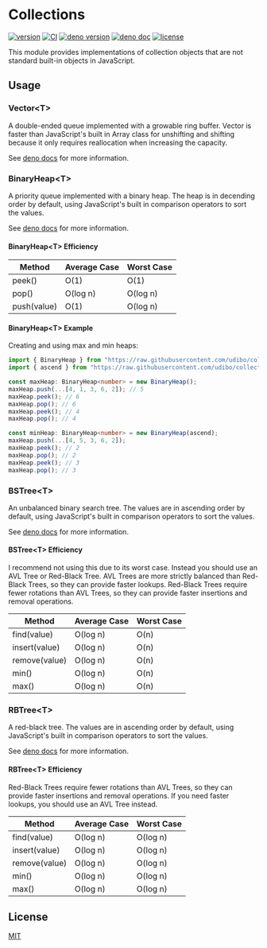 # Collections

[![version](https://img.shields.io/badge/release-v0.4.0-success)](https://github.com/udibo/collections/tree/v0.4.0)
[![CI](https://github.com/udibo/collections/workflows/CI/badge.svg)](https://github.com/udibo/collections/actions?query=workflow%3ACI)
[![deno version](https://img.shields.io/badge/deno-v1.2.2-success)](https://github.com/denoland/deno/tree/v1.2.2)
[![deno doc](https://doc.deno.land/badge.svg)](https://doc.deno.land/https/raw.githubusercontent.com/udibo/collections/v0.4.0/mod.ts)
[![license](https://img.shields.io/github/license/udibo/collections)](https://github.com/udibo/collections/blob/master/LICENSE)

This module provides implementations of collection objects that are not standard built-in objects in JavaScript.

## Usage

### Vector<T\>

A double-ended queue implemented with a growable ring buffer.
Vector is faster than JavaScript's built in Array class for unshifting and shifting
because it only requires reallocation when increasing the capacity.

See [deno docs](https://doc.deno.land/https/raw.githubusercontent.com/udibo/collections/v0.4.0/mod.ts#Vector) for more information.

### BinaryHeap<T\>

A priority queue implemented with a binary heap. The heap is in decending order by default,
using JavaScript's built in comparison operators to sort the values.

See [deno docs](https://doc.deno.land/https/raw.githubusercontent.com/udibo/collections/v0.4.0/mod.ts#BinaryHeap) for more information.

#### BinaryHeap<T\> Efficiency

| Method | Average Case | Worst Case |
|---|---|---|
| peek() | O(1) | O(1) |
| pop() | O(log n) | O(log n) |
| push(value) | O(1) | O(log n) |

#### BinaryHeap<T\> Example

Creating and using max and min heaps:

```ts
import { BinaryHeap } from "https://raw.githubusercontent.com/udibo/collections/v0.4.0/binary_heap.ts";
import { ascend } from "https://raw.githubusercontent.com/udibo/collections/v0.4.0/comparators.ts";

const maxHeap: BinaryHeap<number> = new BinaryHeap();
maxHeap.push(...[4, 1, 3, 6, 2]); // 5
maxHeap.peek(); // 6
maxHeap.pop(); // 6
maxHeap.peek(); // 4
maxHeap.pop(); // 4

const minHeap: BinaryHeap<number> = new BinaryHeap(ascend);
maxHeap.push(...[4, 5, 3, 6, 2]);
maxHeap.peek(); // 2
maxHeap.pop(); // 2
maxHeap.peek(); // 3
maxHeap.pop(); // 3
```

### BSTree<T\>

An unbalanced binary search tree. The values are in ascending order by default,
using JavaScript's built in comparison operators to sort the values.

See [deno docs](https://doc.deno.land/https/raw.githubusercontent.com/udibo/collections/v0.4.0/mod.ts#BSTree) for more information.

#### BSTree<T\> Efficiency

I recommend not using this due to its worst case. Instead you should use an AVL Tree or Red-Black Tree.
AVL Trees are more strictly balanced than Red-Black Trees, so they can provide faster lookups.
Red-Black Trees require fewer rotations than AVL Trees, so they can provide faster insertions and removal operations.

| Method | Average Case | Worst Case |
|---|---|---|
| find(value) | O(log n) | O(n) |
| insert(value) | O(log n) | O(n) |
| remove(value) | O(log n) | O(n) |
| min() | O(log n) | O(n) |
| max() | O(log n) | O(n) |

### RBTree<T\>

A red-black tree. The values are in ascending order by default,
using JavaScript's built in comparison operators to sort the values.

See [deno docs](https://doc.deno.land/https/raw.githubusercontent.com/udibo/collections/v0.4.0/mod.ts#RBTree) for more information.

#### RBTree<T\> Efficiency

Red-Black Trees require fewer rotations than AVL Trees,
so they can provide faster insertions and removal operations.
If you need faster lookups, you should use an AVL Tree instead.

| Method | Average Case | Worst Case |
|---|---|---|
| find(value) | O(log n) | O(log n) |
| insert(value) | O(log n) | O(log n) |
| remove(value) | O(log n) | O(log n) |
| min() | O(log n) | O(log n) |
| max() | O(log n) | O(log n) |

## License

[MIT](LICENSE)
